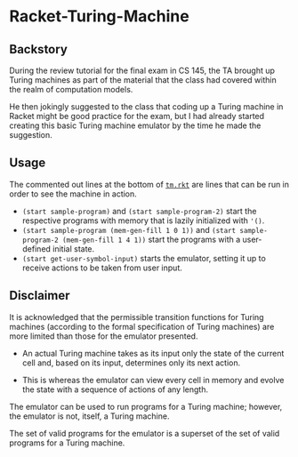 # Racket-Turing-Machine

## Backstory

During the review tutorial for the final exam in CS 145, the TA brought up Turing machines as part of the material that the class had covered within the realm of computation models.

He then jokingly suggested to the class that coding up a Turing machine in Racket might be good practice for the exam, but I had already started creating this basic Turing machine emulator by the time he made the suggestion.

## Usage

The commented out lines at the bottom of [`tm.rkt`](/tm.rkt) are lines that can be run in order to see the machine in action.

* `(start sample-program)` and `(start sample-program-2)` start the respective programs with memory that is lazily initialized with `'()`.
* `(start sample-program (mem-gen-fill 1 0 1))` and `(start sample-program-2 (mem-gen-fill 1 4 1))` start the programs with a user-defined initial state.
* `(start get-user-symbol-input)` starts the emulator, setting it up to receive actions to be taken from user input.

## Disclaimer

It is acknowledged that the permissible transition functions for Turing machines (according to the formal specification of Turing machines) are more limited than those for the emulator presented.

* An actual Turing machine takes as its input only the state of the current cell and, based on its input, determines only its next action.

* This is whereas the emulator can view every cell in memory and evolve the state with a sequence of actions of any length.

The emulator can be used to run programs for a Turing machine; however, the emulator is not, itself, a Turing machine.

The set of valid programs for the emulator is a superset of the set of valid programs for a Turing machine.

